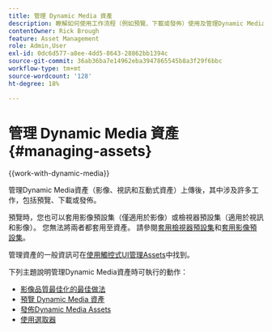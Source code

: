 ```yaml
---
title: 管理 Dynamic Media 資產
description: 瞭解如何使用工作流程（例如預覽、下載或發佈）使用及管理Dynamic Media資產。
contentOwner: Rick Brough
feature: Asset Management
role: Admin,User
exl-id: 0dc6d577-a8ee-4dd5-8643-28862bb1394c
source-git-commit: 36ab36ba7e14962eba3947865545b8a3f29f6bbc
workflow-type: tm+mt
source-wordcount: '128'
ht-degree: 18%

---
```


# 管理 Dynamic Media 資產 {#managing-assets}

{{work-with-dynamic-media}}

管理Dynamic Media資產（影像、視訊和互動式資產）上傳後，其中涉及許多工作，包括預覽、下載或發佈。

預覽時，您也可以套用影像預設集（僅適用於影像）或檢視器預設集（適用於視訊和影像）。 您無法將兩者都套用至資產。 請參閱[套用檢視器預設集](viewer-presets.md)和[套用影像預設集](image-presets.md)。

管理資產的一般資訊可在[使用觸控式UI管理Assets](/help/assets/manage-digital-assets.md)中找到。

下列主題說明管理Dynamic Media資產時可執行的動作：

* [影像品質最佳化的最佳做法](best-practices-for-optimizing-the-quality-of-your-images.md)
* [預覽 Dynamic Media 資產](previewing-assets.md)
* [發佈Dynamic Media Assets](publishing-dynamicmedia-assets.md)
* [使用選取器](working-with-selectors.md)
